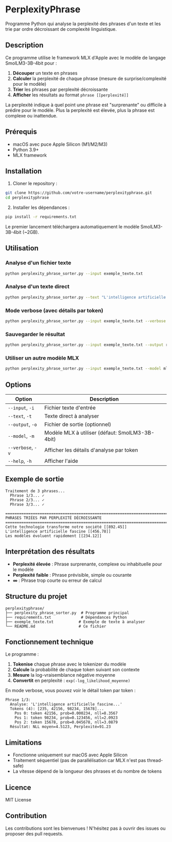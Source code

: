 # PerplexityPhrase

Programme Python qui analyse la perplexité des phrases d'un texte et les trie par ordre décroissant de complexité linguistique.

## Description

Ce programme utilise le framework MLX d'Apple avec le modèle de langage SmolLM3-3B-4bit pour :

1. **Découper** un texte en phrases
2. **Calculer** la perplexité de chaque phrase (mesure de surprise/complexité pour le modèle)
3. **Trier** les phrases par perplexité décroissante
4. **Afficher** les résultats au format `phrase [[perplexité]]`

La perplexité indique à quel point une phrase est "surprenante" ou difficile à prédire pour le modèle. Plus la perplexité est élevée, plus la phrase est complexe ou inattendue.

## Prérequis

- macOS avec puce Apple Silicon (M1/M2/M3)
- Python 3.9+
- MLX framework

## Installation

1. Cloner le repository :
```bash
git clone https://github.com/votre-username/perplexityphrase.git
cd perplexityphrase
```

2. Installer les dépendances :
```bash
pip install -r requirements.txt
```

Le premier lancement téléchargera automatiquement le modèle SmolLM3-3B-4bit (~2GB).

## Utilisation

### Analyse d'un fichier texte
```bash
python perplexity_phrase_sorter.py --input exemple_texte.txt
```

### Analyse d'un texte direct
```bash
python perplexity_phrase_sorter.py --text "L'intelligence artificielle fascine. Les modèles évoluent rapidement. Cette technologie transforme notre société."
```

### Mode verbose (avec détails par token)
```bash
python perplexity_phrase_sorter.py --input exemple_texte.txt --verbose
```

### Sauvegarder le résultat
```bash
python perplexity_phrase_sorter.py --input exemple_texte.txt --output resultat.txt
```

### Utiliser un autre modèle MLX
```bash
python perplexity_phrase_sorter.py --input exemple_texte.txt --model mlx-community/autre-modele
```

## Options

| Option | Description |
|--------|-------------|
| `--input`, `-i` | Fichier texte d'entrée |
| `--text`, `-t` | Texte direct à analyser |
| `--output`, `-o` | Fichier de sortie (optionnel) |
| `--model`, `-m` | Modèle MLX à utiliser (défaut: SmolLM3-3B-4bit) |
| `--verbose`, `-v` | Afficher les détails d'analyse par token |
| `--help`, `-h` | Afficher l'aide |

## Exemple de sortie

```
Traitement de 3 phrases...
  Phrase 1/3... ✓
  Phrase 2/3... ✓
  Phrase 3/3... ✓

================================================================================
PHRASES TRIÉES PAR PERPLEXITÉ DÉCROISSANTE
================================================================================
Cette technologie transforme notre société [[892.45]]
L'intelligence artificielle fascine [[456.78]]
Les modèles évoluent rapidement [[234.12]]
```

## Interprétation des résultats

- **Perplexité élevée** : Phrase surprenante, complexe ou inhabituelle pour le modèle
- **Perplexité faible** : Phrase prévisible, simple ou courante
- **∞** : Phrase trop courte ou erreur de calcul

## Structure du projet

```
perplexityphrase/
├── perplexity_phrase_sorter.py  # Programme principal
├── requirements.txt             # Dépendances Python
├── exemple_texte.txt           # Exemple de texte à analyser
└── README.md                   # Ce fichier
```

## Fonctionnement technique

Le programme :

1. **Tokenise** chaque phrase avec le tokenizer du modèle
2. **Calcule** la probabilité de chaque token suivant son contexte
3. **Mesure** la log-vraisemblance négative moyenne
4. **Convertit** en perplexité : `exp(-log_likelihood_moyenne)`

En mode verbose, vous pouvez voir le détail token par token :
```
Phrase 1/3:
  Analyse: 'L'intelligence artificielle fascine...'
  Tokens (4): [235, 42156, 98234, 15678]...
    Pos 0: token 42156, prob=0.000234, nll=8.3567
    Pos 1: token 98234, prob=0.123456, nll=2.0923
    Pos 2: token 15678, prob=0.045678, nll=3.0879
  Résultat: NLL moyen=4.5123, Perplexité=91.23
```

## Limitations

- Fonctionne uniquement sur macOS avec Apple Silicon
- Traitement séquentiel (pas de parallélisation car MLX n'est pas thread-safe)
- La vitesse dépend de la longueur des phrases et du nombre de tokens

## Licence

MIT License

## Contribution

Les contributions sont les bienvenues ! N'hésitez pas à ouvrir des issues ou proposer des pull requests.